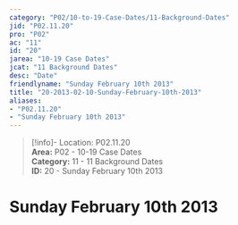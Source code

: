 ```yaml
---  
category: "P02/10-to-19-Case-Dates/11-Background-Dates"  
jid: "P02.11.20"  
pro: "P02"  
ac: "11"  
id: "20"  
jarea: "10-19 Case Dates"  
jcat: "11 Background Dates"  
desc: "Date"  
friendlyname: "Sunday February 10th 2013"  
title: "20-2013-02-10-Sunday-February-10th-2013"  
aliases:   
- "P02.11.20"  
- "Sunday February 10th 2013"  
---  
```

>[!info]- Location: P02.11.20  
>**Area:** P02 - 10-19 Case Dates  
>**Category:** 11 - 11 Background Dates  
>**ID:** 20 - Sunday February 10th 2013  
  
# Sunday February 10th 2013  
